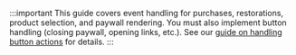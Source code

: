 <!---PaywallAction.md --->

:::important
This guide covers event handling for purchases, restorations, product selection, and paywall rendering. You must also implement button handling (closing paywall, opening links, etc.). See our [guide on handling button actions](https://adapty.io/docs/handling-pb-paywall-events) for details.
:::
